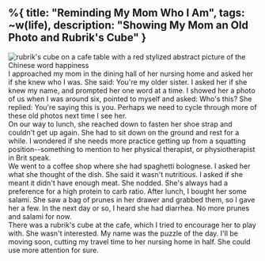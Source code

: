 %{
  title: "Reminding My Mom Who I Am",
  tags: ~w(life),
  description: "Showing My Mom an Old Photo and Rubrik's Cube"
}
---
![rubrik's cube on a cafe table with a red stylized abstract picture of the Chinese word happiness](/images/rubriks-cube.jpg)
<br>
I approached my mom in the dining hall of her nursing home and asked her if she knew who I was.  She said: You're my older sister.  I asked her if she knew my name, and prompted her one word at a time.  I showed her a photo of us when I was around six, pointed to myself and asked: Who's this?  She replied:  You're saying this is you.  Perhaps we need to cycle through more of these old photos next time I see her.
<br>
On our way to lunch, she reached down to fasten her shoe strap and couldn't get up again.  She had to sit down on the ground and rest for a while.  I wondered if she needs more practice getting up from a squatting position--something to mention to her physical therapist, or physiotherapist in Brit speak.
<br>
We went to a coffee shop where she had spaghetti bolognese.  I asked her what she thought of the dish.  She said it wasn't nutritious.  I asked if she meant it didn't have enough meat.  She nodded.  She's always had a preference for a high protein to carb ratio.  After lunch, I bought her some salami.  She saw a bag of prunes in her drawer and grabbed them, so I gave her a few.  In the next day or so, I heard she had diarrhea.  No more prunes and salami for now.
<br>
There was a rubrik's cube at the cafe, which I tried to encourage her to play with.  She wasn't interested.  My name was the puzzle of the day.  I'll be moving soon, cutting my travel time to her nursing home in half.  She could use more attention for sure.
